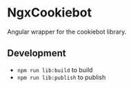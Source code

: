 # NgxCookiebot
Angular wrapper for the cookiebot library.

## Development
- `npm run lib:build` to build
- `npm run lib:publish` to publish
